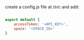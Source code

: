 create a config.js file at /src and add:
```javascript

export default { 
    accessToken: '<API_KEY>',
    space: '<SPACE_ID>'
}

```